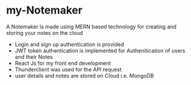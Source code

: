 # my-Notemaker
A Notemaker is made using MERN based technology for creating and  storing  your notes on the cloud
* Login and sign up authentication is provided
* JWT token authentication is implemented for Authenitication of users and their Notes
*  React Js for my front end development
*  Thunderclient was used for the API request
*  user details and notes are stored on Cloud i.e. MongoDB
